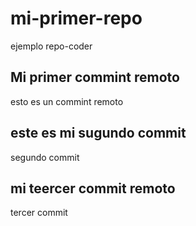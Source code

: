 # mi-primer-repo
ejemplo repo-coder

## Mi primer commint remoto
esto es un commint remoto
## este es mi sugundo commit
segundo commit
## mi teercer commit remoto
tercer commit
